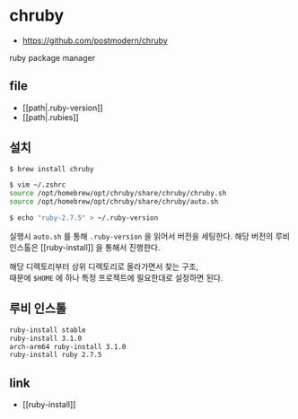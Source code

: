 # chruby

- https://github.com/postmodern/chruby

ruby package manager

## file
- [[path|.ruby-version]]
- [[path|.rubies]]

## 설치
```sh
$ brew install chruby

$ vim ~/.zshrc
source /opt/homebrew/opt/chruby/share/chruby/chruby.sh
source /opt/homebrew/opt/chruby/share/chruby/auto.sh

$ echo "ruby-2.7.5" > ~/.ruby-version
```

실행시 `auto.sh` 를 통해 `.ruby-version` 을 읽어서 버전을 세팅한다.
해당 버전의 루비 인스톨은 [[ruby-install]] 을 통해서 진행한다.

해당 디렉토리부터 상위 디렉토리로 올라가면서 찾는 구조,  
때문에 `$HOME` 에 하나 특정 프로젝트에 필요한대로 설정하면 된다.

## 루비 인스톨
```sh
ruby-install stable
ruby-install 3.1.0
arch-arm64 ruby-install 3.1.0
ruby-install ruby 2.7.5
```

## link
- [[ruby-install]]
